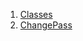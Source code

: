 

1. [Classes](file-___home_harshil_Desktop_open-source_palisadoes_talawa_lib_views_pre_auth_screens_change_password/#classes)
2. [ChangePass](file-___home_harshil_Desktop_open-source_palisadoes_talawa_lib_views_pre_auth_screens_change_password/ChangePass-class.html)
